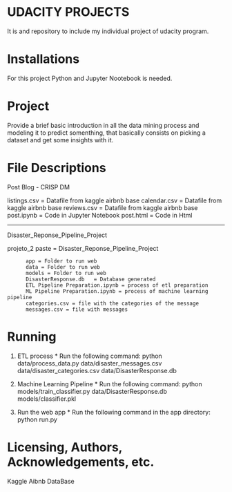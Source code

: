 # UDACITY PROJECTS
It is and repository to include my individual project of udacity program. 
# Installations
For this project Python and Jupyter Nootebook is needed.
# Project
Provide a brief basic introduction in all the data mining process and modeling it to predict somenthing, that basically consists on picking a dataset and get some insights with it.
# File Descriptions

Post Blog - CRISP DM

listings.csv = Datafile from kaggle airbnb base
calendar.csv = Datafile from kaggle airbnb base
reviews.csv = Datafile from kaggle airbnb base
post.ipynb = Code in Jupyter Notebook
post.html = Code in Html

-----------------------------------------------------------
Disaster_Reponse_Pipeline_Project

projeto_2 paste =  Disaster_Reponse_Pipeline_Project

          app = Folder to run web
          data = Folder to run web
          models = Folder to run web
          DisasterResponse.db	= Database generated
          ETL Pipeline Preparation.ipynb = process of etl preparation	
          ML Pipeline Preparation.ipynb = process of machine learning pipeline
          categories.csv = file with the categories of the message
          messages.csv = file with messages
          
   # Running

   1. ETL process
    * Run the following command: python data/process_data.py data/disaster_messages.csv data/disaster_categories.csv data/DisasterResponse.db

   2. Machine Learning Pipeline
    * Run the following command: python models/train_classifier.py data/DisasterResponse.db models/classifier.pkl

   3. Run the web app
    * Run the following command in the app directory: python run.py

# Licensing, Authors, Acknowledgements, etc.
Kaggle Aibnb DataBase
